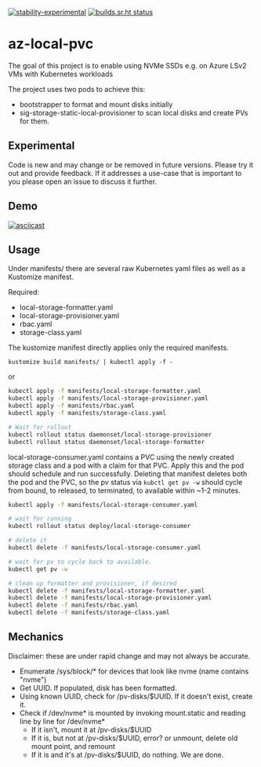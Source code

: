 [![stability-experimental](https://img.shields.io/badge/stability-experimental-orange.svg)](#experimental)
[![builds.sr.ht status](https://builds.sr.ht/~alexeldeib/az-local-pvc/.build.yml.svg)](https://builds.sr.ht/~alexeldeib/az-local-pvc/.build.yml?)
<!-- [![github actions status](https://github.com/alexeldeib/az-local-pvc/workflows/.github/workflows/main.yaml/badge.svg?branch=master)](https://github.com/alexeldeib/az-local-pvc/actions?query=workflow%3A.github%2Fworkflows%2Fmain.yaml) -->


# az-local-pvc

The goal of this project is to enable using NVMe SSDs e.g. on Azure LSv2 VMs with Kubernetes workloads

The project uses two pods to achieve this:
- bootstrapper to format and mount disks initially
- sig-storage-static-local-provisioner to scan local disks and create PVs for them.

## Experimental
Code is new and may change or be removed in future versions. Please try it out and provide feedback. If it addresses a use-case that is important to you please open an issue to discuss it further.

## Demo 

[![asciicast](https://asciinema.org/a/325049.svg)](https://asciinema.org/a/325049)

## Usage

Under manifests/ there are several raw Kubernetes yaml files as well as a Kustomize manifest. 

Required:
- local-storage-formatter.yaml
- local-storage-provisioner.yaml
- rbac.yaml
- storage-class.yaml

The kustomize manifest directly applies only the required manifests.

`kustomize build manifests/ | kubectl apply -f -`

or 

```bash
kubectl apply -f manifests/local-storage-formatter.yaml
kubectl apply -f manifests/local-storage-provisioner.yaml
kubectl apply -f manifests/rbac.yaml
kubectl apply -f manifests/storage-class.yaml

# Wait for rollout
kubectl rollout status daemonset/local-storage-provisioner
kubectl rollout status daemonset/local-storage-formatter
```

local-storage-consumer.yaml contains a PVC using the newly created storage class and a pod with a claim for that PVC. Apply this and the pod should schedule and run successfully. Deleting that manifest deletes both the pod and the PVC, so the pv status via `kubctl get pv -w` should cycle from bound, to released, to terminated, to available within ~1-2 minutes.

```bash
kubectl apply -f manifests/local-storage-consumer.yaml

# wait for running
kubectl rollout status deploy/local-storage-consumer

# delete it
kubectl delete -f manifests/local-storage-consumer.yaml

# wait for pv to cycle back to available.
kubectl get pv -w

# clean up formatter and provisioner, if desired
kubectl delete -f manifests/local-storage-formatter.yaml
kubectl delete -f manifests/local-storage-provisioner.yaml
kubectl delete -f manifests/rbac.yaml
kubectl delete -f manifests/storage-class.yaml
```

## Mechanics

Disclaimer: these are under rapid change and may not always be accurate.

- Enumerate /sys/block/* for devices that look like nvme (name contains "nvme")
- Get UUID. If populated, disk has been formatted.
- Using known UUID, check for /pv-disks/$UUID. If it doesn't exist, create it.
- Check if /dev/nvme* is mounted by invoking mount.static and reading line by line for /dev/nvme*
  - If it isn't, mount it at /pv-disks/$UUID
  - If it is, but not at /pv-disks/$UUID, error? or unmount, delete old mount point, and remount
  - If it is and it's at /pv-disks/$UUID, do nothing. We are done.
